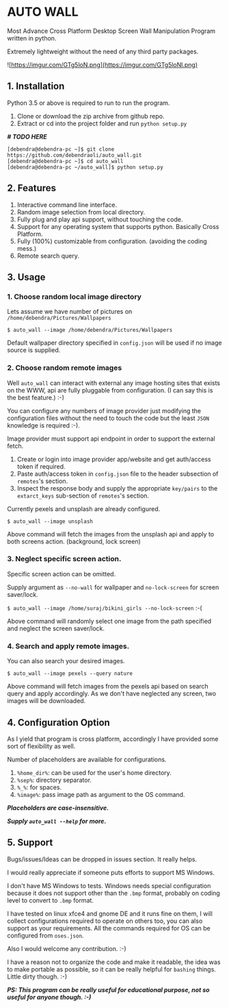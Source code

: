 # AUTO WALL

Most Advance Cross Platform Desktop Screen Wall Manipulation Program written in python.

Extremely lightweight without the need of any third party packages.

![https://imgur.com/GTg5loN.png](https://imgur.com/GTg5loNl.png)

## 1. Installation

Python 3.5 or above is required to run to run the program.

1. Clone or download the zip archive from github repo.
2. Extract or cd into the project folder and run `python setup.py`

***# ___TODO HERE___***

```
[debendra@debendra-pc ~]$ git clone https://github.com/debendraoli/auto_wall.git
[debendra@debendra-pc ~]$ cd auto_wall
[debendra@debendra-pc ~/auto_wall]$ python setup.py
```

## 2. Features

1. Interactive command line interface.
2. Random image selection from local directory.
3. Fully plug and play api support, without touching the code.
4. Support for any operating system that supports python. Basically Cross Platform.
5. Fully (100%) customizable from configuration. (avoiding the coding mess.)
5. Remote search query.

## 3. Usage

### 1. Choose random local image directory

Lets assume we have number of pictures on `/home/debendra/Pictures/Wallpapers`

`$ auto_wall --image /home/debendra/Pictures/Wallpapers`

Default wallpaper directory specified in `config.json` will be used if no image source is supplied.

### 2. Choose random remote images

Well `auto_wall` can interact with external any image hosting sites that exists on the WWW, api are fully pluggable from
configuration. (I can say this is the best feature.) :-)

You can configure any numbers of image provider just modifying the configuration files without the need to
touch the code but the least `JSON` knowledge is required :-).

Image provider must support api endpoint in order to support the external fetch.

1. Create or login into image provider app/website and get auth/access token if required.
2. Paste auth/access token in `config.json` file to the header subsection of `remotes`'s section.
3. Inspect the response body and supply the appropriate `key/pairs` to the `extarct_keys` sub-section of `remotes`'s section.


Currently pexels and unsplash are already configured.


`$ auto_wall --image unsplash`

Above command will fetch the images from the unsplash api and apply to both screens action. (background, lock screen)

### 3. Neglect specific screen action.

Specific screen action can be omitted.

Supply argument as `--no-wall` for wallpaper and `no-lock-screen` for screen saver/lock.

`$ auto_wall --image /home/suraj/bikini_girls --no-lock-screen` :-(

Above command will randomly select one image from the path specified and neglect the screen saver/lock.

### 4. Search and apply remote images.

You can also search your desired images.

`$ auto_wall --image pexels --query nature`

Above command will fetch images from the pexels api based on search query and apply accordingly.
As we don't have neglected any screen, two images will be downloaded.

## 4. Configuration Option

As I yield that program is cross platform, accordingly I have provided some sort of flexibility as well.

Number of placeholders are available for configurations.

1. `%home_dir%`: can be used for the user's home directory.
2. `%sep%`: directory separator.
3. `%_%`: for spaces.
4. `%image%`: pass image path as argument to the OS command.

***___Placeholders are case-insensitive.___***

***___Supply `auto_wall --help`  for more.___*** 

## 5. Support

Bugs/issues/Ideas can be dropped in issues section. It really helps.

I would really appreciate if someone puts efforts to support MS Windows.

I don't have MS Windows to tests. Windows needs special configuration
because it does not support other than the `.bmp` format, probably on coding level to convert
to `.bmp` format.

I have tested on linux xfce4 and gnome DE and it runs fine on them, I will collect configurations
required to operate on others too, you can also support as your requirements.
All the commands required for OS can be configured from `oses.json`.


Also I would welcome any contribution. :-)




I have a reason not to organize the code and make it readable, the idea was to make portable as possible,
so it can be really helpful for `bashing` things. Little dirty though. :-)


***___PS: This program can be really useful for educational purpose, not so useful for anyone though. :-)___***